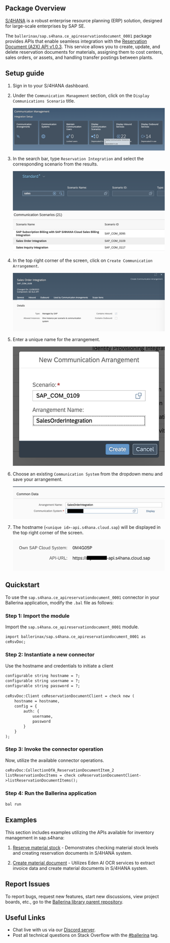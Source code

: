 ## Package Overview

[S/4HANA](https://www.sap.com/india/products/erp/s4hana.html) is a robust enterprise resource planning (ERP) solution,
designed for large-scale enterprises by SAP SE.

The `ballerinax/sap.s4hana.ce_apireservationdocument_0001` package provides APIs that enable seamless integration with the [Reservation Document (A2X) API v1.0.3](https://api.sap.com/api/CE_APIRESERVATIONDOCUMENT_0001/overview). This service allows you to create, update, and delete reservation documents for materials, assigning them to cost centers, sales orders, or assets, and handling transfer postings between plants.

## Setup guide

1. Sign in to your S/4HANA dashboard.

2. Under the `Communication Management` section, click on the `Display Communications Scenario` title.

   ![Display Scenarios](https://raw.githubusercontent.com/ballerina-platform/module-ballerinax-sap/main/docs/setup/3-1-display-scenarios.png)

3. In the search bar, type `Reservation Integration` and select the corresponding scenario from the results.

   ![Search Sales Order](https://raw.githubusercontent.com/ballerina-platform/module-ballerinax-sap/main/docs/setup/3-2-search-sales-order.png)

4. In the top right corner of the screen, click on `Create Communication Arrangement`.

   ![Click Create Arrangement](https://raw.githubusercontent.com/ballerina-platform/module-ballerinax-sap/main/docs/setup/3-3-click-create-arrangement.png)

5. Enter a unique name for the arrangement.

   ![Give Arrangement Name](https://raw.githubusercontent.com/ballerina-platform/module-ballerinax-sap/main/docs/setup/3-4-give-arrangement-name.png)

6. Choose an existing `Communication System` from the dropdown menu and save your arrangement.

   ![Select Existing Communication Arrangement](https://raw.githubusercontent.com/ballerina-platform/module-ballerinax-sap/main/docs/setup/3-5-select-communication-system.png)

7. The hostname (`<unique id>-api.s4hana.cloud.sap`) will be displayed in the top right corner of the screen.

   ![View Hostname](https://raw.githubusercontent.com/ballerina-platform/module-ballerinax-sap/main/docs/setup/3-6-view-hostname.png)

## Quickstart

To use the `sap.s4hana.ce_apireservationdocument_0001` connector in your Ballerina application, modify the `.bal` file as follows:

### Step 1: Import the module

Import the `sap.s4hana.ce_apireservationdocument_0001` module.

```ballerina
import ballerinax/sap.s4hana.ce_apireservationdocument_0001 as ceRsvDoc;
```

### Step 2: Instantiate a new connector

Use the hostname and credentials to initiate a client

```ballerina
configurable string hostname = ?;
configurable string username = ?;
configurable string password = ?;

ceRsvDoc:Client ceReservationDocumentClient = check new (
    hostname = hostname,
    config = {
        auth: {
            username,
            password
        }
    }
);
```

### Step 3: Invoke the connector operation

Now, utilize the available connector operations.

```ballerina
ceRsvDoc:CollectionOfA_ReservationDocumentItem_2 listReservationDocItems = check ceReservationDocumentClient->listReservationDocumentItems();
```

### Step 4: Run the Ballerina application

```bash
bal run
```
## Examples

This section includes examples utilizing the APIs available for inventory management in sap.s4hana:
   
   1. [Reserve material stock](https://github.com/Ballerina-Inventory/module-ballerinax-sap.s4hana.inventory/tree/main/examples/Reserve-Material-Stock) - Demonstrates checking material stock levels and creating reservation documents in S/4HANA system.

   2. [Create material document](https://github.com/Ballerina-Inventory/module-ballerinax-sap.s4hana.inventory/tree/main/examples/Create-Material-Document) - Utilizes Eden AI OCR services to extract invoice data and create material documents in S/4HANA system.

## Report Issues

To report bugs, request new features, start new discussions, view project boards, etc., go to
the [Ballerina library parent repository](https://github.com/ballerina-platform/ballerina-library).

## Useful Links

- Chat live with us via our [Discord server](https://discord.gg/ballerinalang).
- Post all technical questions on Stack Overflow with the [#ballerina](https://stackoverflow.com/questions/tagged/ballerina) tag.